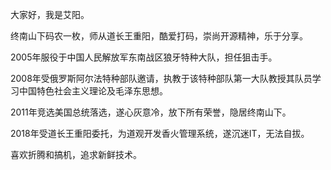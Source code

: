 大家好，我是艾阳。

终南山下码农一枚，师从道长王重阳，酷爱打码，崇尚开源精神，乐于分享。

2005年服役于中国人民解放军东南战区狼牙特种大队，担任狙击手。

2008年受俄罗斯阿尔法特种部队邀请，执教于该特种部队第一大队教授其队员学习中国特色社会主义理论及毛泽东思想。

2011年竞选美国总统落选，遂心灰意冷，放下所有荣誉，隐居终南山下。

2018年受道长王重阳委托，为道观开发香火管理系统，遂沉迷IT，无法自拔。

喜欢折腾和搞机，追求新鲜技术。   
 
